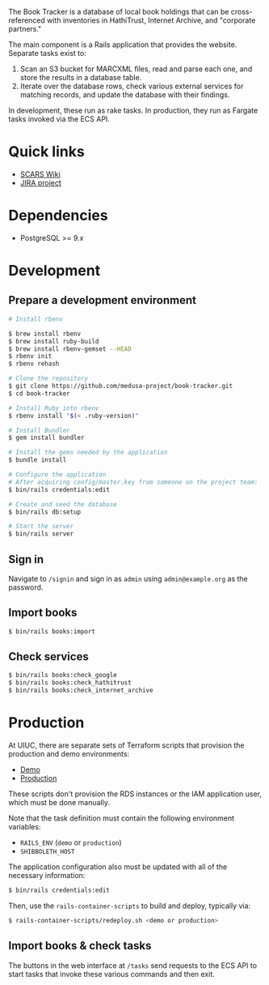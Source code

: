 The Book Tracker is a database of local book holdings that can be cross-
referenced with inventories in HathiTrust, Internet Archive, and "corporate
partners."

The main component is a Rails application that provides the website. Separate
tasks exist to:
 
1. Scan an S3 bucket for MARCXML files, read and parse each one, and store the
   results in a database table.
2. Iterate over the database rows, check various external services for matching
   records, and update the database with their findings.

In development, these run as rake tasks. In production, they run as Fargate
tasks invoked via the ECS API.

# Quick links

* [SCARS Wiki](https://wiki.illinois.edu/wiki/display/scrs/Book+Tracker)
* [JIRA project](https://bugs.library.illinois.edu/projects/MBT)

# Dependencies

* PostgreSQL >= 9.x

# Development

## Prepare a development environment

```bash
# Install rbenv

$ brew install rbenv
$ brew install ruby-build
$ brew install rbenv-gemset --HEAD
$ rbenv init
$ rbenv rehash

# Clone the repository
$ git clone https://github.com/medusa-project/book-tracker.git
$ cd book-tracker

# Install Ruby into rbenv
$ rbenv install "$(< .ruby-version)"

# Install Bundler
$ gem install bundler

# Install the gems needed by the application
$ bundle install

# Configure the application
# After acquiring config/master.key from someone on the project team:
$ bin/rails credentials:edit

# Create and seed the database
$ bin/rails db:setup

# Start the server
$ bin/rails server
```

## Sign in

Navigate to `/signin` and sign in as `admin` using `admin@example.org` as the
password.

## Import books

```bash
$ bin/rails books:import
```

## Check services

```bash
$ bin/rails books:check_google
$ bin/rails books:check_hathitrust
$ bin/rails books:check_internet_archive
```

# Production

At UIUC, there are separate sets of Terraform scripts that provision the
production and demo environments:

* [Demo](https://code.library.illinois.edu/projects/TER/repos/aws-book-tracker-demo-service/browse)
* [Production](https://code.library.illinois.edu/projects/TER/repos/aws-book-tracker-prod-service/browse)

These scripts don't provision the RDS instances or the IAM application user,
which must be done manually.

Note that the task definition must contain the following environment variables:

* `RAILS_ENV` (`demo` or `production`)
* `SHIBBOLETH_HOST`

The application configuration also must be updated with all of the necessary
information:

```bash
$ bin/rails credentials:edit
```

Then, use the `rails-container-scripts` to build and deploy, typically via:

```bash
$ rails-container-scripts/redeploy.sh <demo or production>
```

## Import books & check tasks

The buttons in the web interface at `/tasks` send requests to the ECS API
to start tasks that invoke these various commands and then exit.
